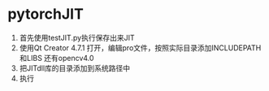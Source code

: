 # pytorchJIT
1. 首先使用testJIT.py执行保存出来JIT
2. 使用Qt Creator 4.7.1 打开，编辑pro文件，按照实际目录添加INCLUDEPATH和LIBS  还有opencv4.0 
3. 把JITdll库的目录添加到系统路径中
4. 执行